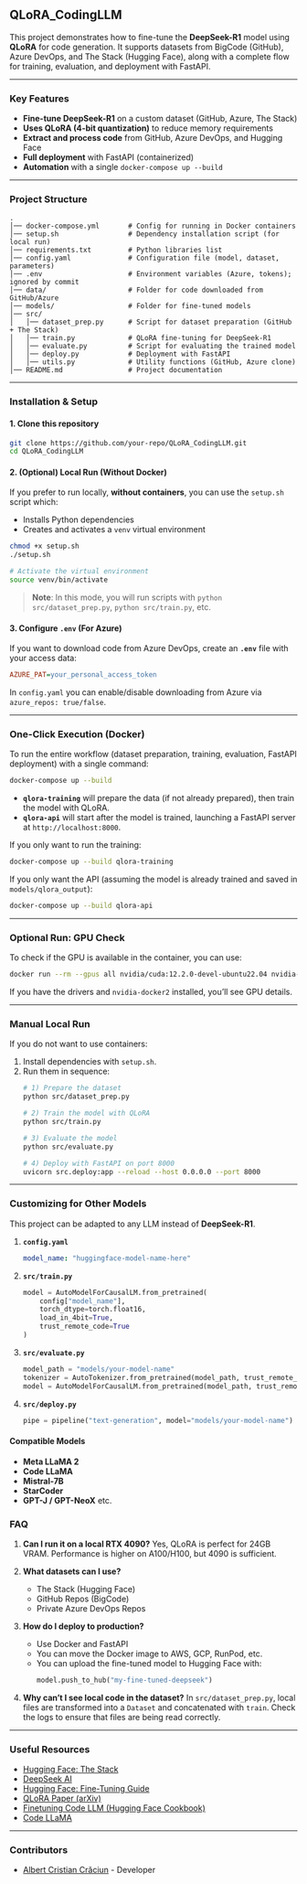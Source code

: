 ## QLoRA_CodingLLM

This project demonstrates how to fine-tune the **DeepSeek-R1** model using **QLoRA** for code generation.
It supports datasets from BigCode (GitHub), Azure DevOps, and The Stack (Hugging Face), along with a complete flow for training, evaluation, and deployment with FastAPI.

---

### **Key Features**
- **Fine-tune DeepSeek-R1** on a custom dataset (GitHub, Azure, The Stack)
- **Uses QLoRA (4-bit quantization)** to reduce memory requirements
- **Extract and process code** from GitHub, Azure DevOps, and Hugging Face
- **Full deployment** with FastAPI (containerized)
- **Automation** with a single `docker-compose up --build`

---

### **Project Structure**
```
.
│── docker-compose.yml       # Config for running in Docker containers
│── setup.sh                 # Dependency installation script (for local run)
│── requirements.txt         # Python libraries list
│── config.yaml              # Configuration file (model, dataset, parameters)
│── .env                     # Environment variables (Azure, tokens); ignored by commit
│── data/                    # Folder for code downloaded from GitHub/Azure
│── models/                  # Folder for fine-tuned models
│── src/
│   │── dataset_prep.py      # Script for dataset preparation (GitHub + The Stack)
│   │── train.py             # QLoRA fine-tuning for DeepSeek-R1
│   │── evaluate.py          # Script for evaluating the trained model
│   │── deploy.py            # Deployment with FastAPI
│   │── utils.py             # Utility functions (GitHub, Azure clone)
│── README.md                # Project documentation
```

---

### **Installation & Setup**

#### **1. Clone this repository**
```bash
git clone https://github.com/your-repo/QLoRA_CodingLLM.git
cd QLoRA_CodingLLM
```

#### **2. (Optional) Local Run (Without Docker)**
If you prefer to run locally, **without containers**, you can use the `setup.sh` script which:
- Installs Python dependencies
- Creates and activates a `venv` virtual environment

```bash
chmod +x setup.sh
./setup.sh

# Activate the virtual environment
source venv/bin/activate
```
> **Note**: In this mode, you will run scripts with `python src/dataset_prep.py`, `python src/train.py`, etc.

#### **3. Configure `.env` (For Azure)**
If you want to download code from Azure DevOps, create an **`.env`** file with your access data:
```ini
AZURE_PAT=your_personal_access_token
```
In `config.yaml` you can enable/disable downloading from Azure via `azure_repos: true/false`.

---

### **One-Click Execution (Docker)**
To run the entire workflow (dataset preparation, training, evaluation, FastAPI deployment) with a single command:

```bash
docker-compose up --build
```

- **`qlora-training`** will prepare the data (if not already prepared), then train the model with QLoRA.
- **`qlora-api`** will start after the model is trained, launching a FastAPI server at `http://localhost:8000`.

If you only want to run the training:
```bash
docker-compose up --build qlora-training
```

If you only want the API (assuming the model is already trained and saved in `models/qlora_output`):
```bash
docker-compose up --build qlora-api
```

---

### **Optional Run: GPU Check**
To check if the GPU is available in the container, you can use:
```bash
docker run --rm --gpus all nvidia/cuda:12.2.0-devel-ubuntu22.04 nvidia-smi
```
If you have the drivers and `nvidia-docker2` installed, you’ll see GPU details.

---

### **Manual Local Run**
If you do not want to use containers:
1. Install dependencies with `setup.sh`.
2. Run them in sequence:
   ```bash
   # 1) Prepare the dataset
   python src/dataset_prep.py

   # 2) Train the model with QLoRA
   python src/train.py

   # 3) Evaluate the model
   python src/evaluate.py

   # 4) Deploy with FastAPI on port 8000
   uvicorn src.deploy:app --reload --host 0.0.0.0 --port 8000
   ```
---

### **Customizing for Other Models**
This project can be adapted to any LLM instead of **DeepSeek-R1**.

1. **`config.yaml`**
   ```yaml
   model_name: "huggingface-model-name-here"
   ```
2. **`src/train.py`**
   ```python
   model = AutoModelForCausalLM.from_pretrained(
       config["model_name"],
       torch_dtype=torch.float16,
       load_in_4bit=True,
       trust_remote_code=True
   )
   ```
3. **`src/evaluate.py`**
   ```python
   model_path = "models/your-model-name"
   tokenizer = AutoTokenizer.from_pretrained(model_path, trust_remote_code=True)
   model = AutoModelForCausalLM.from_pretrained(model_path, trust_remote_code=True)
   ```
4. **`src/deploy.py`**
   ```python
   pipe = pipeline("text-generation", model="models/your-model-name")
   ```

#### **Compatible Models**
- **Meta LLaMA 2**
- **Code LLaMA**
- **Mistral-7B**
- **StarCoder**
- **GPT-J / GPT-NeoX**
etc.

### **FAQ**
1. **Can I run it on a local RTX 4090?**
   Yes, QLoRA is perfect for 24GB VRAM. Performance is higher on A100/H100, but 4090 is sufficient.

2. **What datasets can I use?**
   - The Stack (Hugging Face)
   - GitHub Repos (BigCode)
   - Private Azure DevOps Repos

3. **How do I deploy to production?**
   - Use Docker and FastAPI
   - You can move the Docker image to AWS, GCP, RunPod, etc.
   - You can upload the fine-tuned model to Hugging Face with:
     ```python
     model.push_to_hub("my-fine-tuned-deepseek")
     ```

4. **Why can’t I see local code in the dataset?**
   In `src/dataset_prep.py`, local files are transformed into a `Dataset` and concatenated with `train`. Check the logs to ensure that files are being read correctly.

---

### **Useful Resources**
- [Hugging Face: The Stack](https://huggingface.co/datasets/bigcode/the-stack)
- [DeepSeek AI](https://huggingface.co/deepseek-ai)
- [Hugging Face: Fine-Tuning Guide](https://huggingface.co/docs/transformers/training)
- [QLoRA Paper (arXiv)](https://arxiv.org/abs/2305.14314)
- [Finetuning Code LLM (Hugging Face Cookbook)](https://huggingface.co/learn/cookbook/fine_tuning_code_llm_on_single_gpu)
- [Code LLaMA](https://huggingface.co/codellama)

---

### **Contributors**
- [Albert Cristian Crăciun](https://www.linkedin.com/in/albertc1078/) - Developer